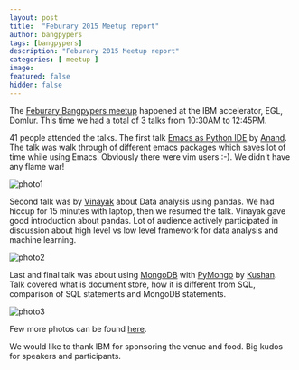 ```yaml
---
layout: post
title:  "Feburary 2015 Meetup report"
author: bangpypers
tags: [bangpypers]
description: "Feburary 2015 Meetup report"
categories: [ meetup ]
image:
featured: false
hidden: false
---
```


The [Feburary Bangpypers meetup](http://www.meetup.com/BangPypers/events/177630412/) happened at the IBM accelerator, EGL, Domlur. This time we had a total of 3 talks from 10:30AM to 12:45PM.

41 people attended the talks. The first talk [Emacs as Python IDE](https://chillaranand.github.io/emacs-py-ide/) by
[Anand](https://github.com/chillaranand/). The talk was walk through of different emacs packages which saves
lot of time while using Emacs. Obviously there were vim users :-). We didn't have any flame war!

![photo1](https://igcdn-photos-f-a.akamaihd.net/hphotos-ak-xaf1/t51.2885-15/10990555_438232942995357_88232193_n.jpg)

Second talk was by [Vinayak](http://www.meetup.com/BangPypers/members/94675122/) about Data analysis using pandas.
We had hiccup for 15 minutes with laptop, then we resumed the talk. Vinayak gave good introduction about pandas. Lot of audience actively participated in discussion about high level vs low level framework for data analysis and machine learning.

![photo2](https://igcdn-photos-h-a.akamaihd.net/hphotos-ak-xap1/t51.2885-15/924756_784254468335863_768695691_n.jpg)

Last and final talk was about using [MongoDB](http://www.mongodb.org/) with [PyMongo](http://api.mongodb.org/python/current/) by [Kushan](http://www.meetup.com/BangPypers/members/60869972/). Talk covered what is document store, how it is different from SQL, comparison of SQL statements and MongoDB statements.

![photo3](https://lh5.googleusercontent.com/K6xWESbvslXgO1Y0xAYJa8rzGFicBpCnzLrSnpWiDJJOxRmVwnJ7jnt0YzHeoDv_E9RzXA=w1896-h888)

Few more photos can be found [here](https://drive.google.com/folderview?id=0B3vmn780gZJ9fnNNb1dJR2NtVHdOdU5fVTZnZHRMVjB4M0JvNkxDWHIybXVLcUVPOEhneFU&usp=sharing).

We would like to thank IBM for sponsoring the venue and food. Big kudos for speakers and participants.
